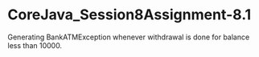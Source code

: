 # CoreJava_Session8Assignment-8.1
Generating BankATMException whenever withdrawal is done for balance less than 10000.
